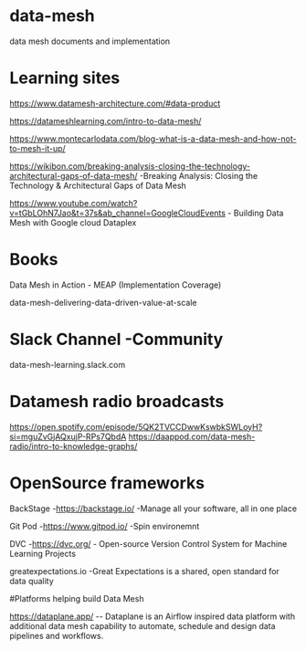 # data-mesh
data mesh documents and implementation

# Learning sites 

https://www.datamesh-architecture.com/#data-product

https://datameshlearning.com/intro-to-data-mesh/

https://www.montecarlodata.com/blog-what-is-a-data-mesh-and-how-not-to-mesh-it-up/

https://wikibon.com/breaking-analysis-closing-the-technology-architectural-gaps-of-data-mesh/ -Breaking Analysis: Closing the Technology & Architectural Gaps of Data Mesh

https://www.youtube.com/watch?v=tGbLOhN7Jao&t=37s&ab_channel=GoogleCloudEvents - Building Data Mesh with Google cloud Dataplex

# Books
Data Mesh in Action - MEAP (Implementation Coverage)

data-mesh-delivering-data-driven-value-at-scale

# Slack Channel -Community 
data-mesh-learning.slack.com

# Datamesh radio broadcasts
https://open.spotify.com/episode/5QK2TVCCDwwKswbkSWLoyH?si=mguZvGjAQxujP-RPs7QbdA
https://daappod.com/data-mesh-radio/intro-to-knowledge-graphs/

# OpenSource frameworks 
BackStage -https://backstage.io/ -Manage all your software, all in one place

Git Pod -https://www.gitpod.io/ -Spin environemnt 

DVC -https://dvc.org/ - Open-source Version Control System for Machine Learning Projects

greatexpectations.io -Great Expectations is a shared, open standard for data quality


#Platforms helping build Data Mesh

https://dataplane.app/  -- Dataplane is an Airflow inspired data platform with additional data mesh capability to automate, schedule and design data pipelines and workflows.
